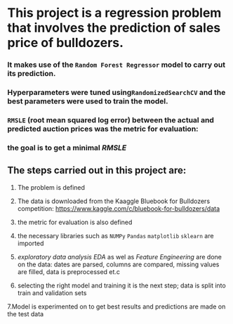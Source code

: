 # This project is a regression problem that involves the prediction of sales price of bulldozers.

### It makes use of the `Random Forest Regressor` model to carry out its prediction.

### Hyperparameters were tuned using`RandomizedSearchCV` and the best parameters were used to train the model.

### `RMSLE` (root mean squared log error) between the actual and predicted auction prices was the metric for evaluation:
### the goal is to get a minimal _RMSLE_

## The steps carried out in this project are:

1. The problem is defined
   
2. The data is downloaded from the Kaaggle Bluebook for Bulldozers competition:
   https://www.kaggle.com/c/bluebook-for-bulldozers/data  
   
3. the metric for evaluation is also defined

4. the necessary libraries such as `NUMPy` `Pandas` `matplotlib` `sklearn` are imported

5. _exploratory data analysis_ _EDA_  as wel as _Feature Engineering_ are done on the data: dates are parsed, 
   columns are compared, missing values are filled, data is preprocessed  et.c
   
6. selecting the right model and training it is the next step; data is split into train and validation sets 

7.Model is experimented on to get best results and predictions are made on the test data